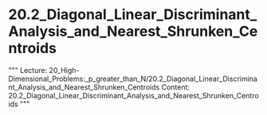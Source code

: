 # 20.2_Diagonal_Linear_Discriminant_Analysis_and_Nearest_Shrunken_Centroids
"""
Lecture: 20_High-Dimensional_Problems:_p_greater_than_N/20.2_Diagonal_Linear_Discriminant_Analysis_and_Nearest_Shrunken_Centroids
Content: 20.2_Diagonal_Linear_Discriminant_Analysis_and_Nearest_Shrunken_Centroids
"""
